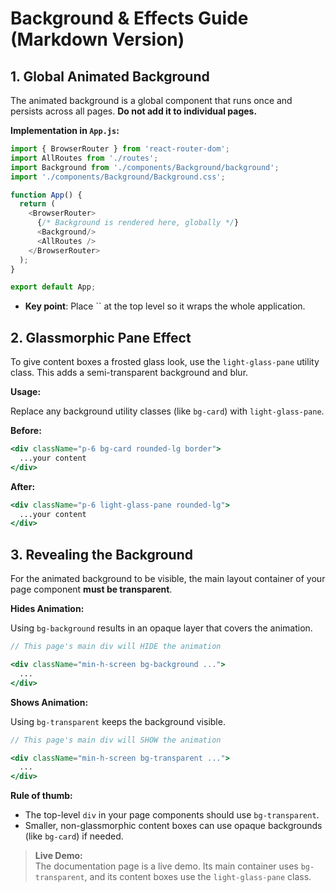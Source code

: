 # Background & Effects Guide (Markdown Version)

## 1. Global Animated Background

The animated background is a global component that runs once and persists across all pages. **Do not add it to individual pages.**

**Implementation in `App.js`:**

```javascript
import { BrowserRouter } from 'react-router-dom';
import AllRoutes from './routes';
import Background from './components/Background/background';
import './components/Background/Background.css';

function App() {
  return (
    <BrowserRouter>
      {/* Background is rendered here, globally */}
      <Background/>
      <AllRoutes />
    </BrowserRouter>
  );
}

export default App;
```

- **Key point**: Place `` at the top level so it wraps the whole application.

## 2. Glassmorphic Pane Effect

To give content boxes a frosted glass look, use the `light-glass-pane` utility class. This adds a semi-transparent background and blur.

**Usage:**

Replace any background utility classes (like `bg-card`) with `light-glass-pane`.

**Before:**

```jsx
<div className="p-6 bg-card rounded-lg border">
  ...your content
</div>

```

**After:**

```jsx
<div className="p-6 light-glass-pane rounded-lg">
  ...your content
</div>
```

## 3. Revealing the Background

For the animated background to be visible, the main layout container of your page component **must be transparent**.

**Hides Animation:**

Using `bg-background` results in an opaque layer that covers the animation.

```jsx
// This page's main div will HIDE the animation

<div className="min-h-screen bg-background ...">
  ...
</div>

```

**Shows Animation:**

Using `bg-transparent` keeps the background visible.

```jsx
// This page's main div will SHOW the animation

<div className="min-h-screen bg-transparent ...">
  ...
</div>

```

**Rule of thumb:**  
- The top-level `div` in your page components should use `bg-transparent`.
- Smaller, non-glassmorphic content boxes can use opaque backgrounds (like `bg-card`) if needed.

> **Live Demo:**  
> The documentation page is a live demo. Its main container uses `bg-transparent`, and its content boxes use the `light-glass-pane` class.